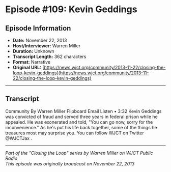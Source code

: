 # Episode #109: Kevin Geddings



## Episode Information

- **Date:** November 22, 2013
- **Host/Interviewer:** Warren Miller
- **Duration:** Unknown
- **Transcript Length:** 362 characters
- **Format:** Narrative
- **Original URL:** [https://news.wjct.org/community/2013-11-22/closing-the-loop-kevin-geddings](https://news.wjct.org/community/2013-11-22/closing-the-loop-kevin-geddings)

---

## Transcript

Community
By
Warren Miller
Flipboard
Email
Listen
•
3:32
Kevin Geddings was convicted of fraud and served three years in federal prison while he appealed. He was exonerated and told, "You can go now, sorry for the inconvenience."
As he's put his life back together, some of the things he treasures most may surprise you.
You can follow WJCT on Twitter
@WJCTJax
.

---

*Part of the "Closing the Loop" series by Warren Miller on WJCT Public Radio*  
*This episode was originally broadcast on November 22, 2013*
